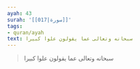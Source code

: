 ```yaml
---
ayah: 43
surah: '[[017|سورة]]'
tags:
- quran/ayah
text: سبحانه وتعالى عما يقولون علوا كبيرا
---
```

> سبحانه وتعالى عما يقولون علوا كبيرا
